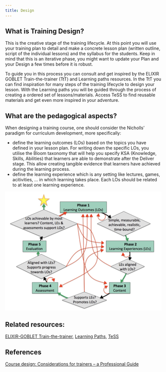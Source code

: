 ```yaml
---
title: Design
---
```


## What is Training Design?

This is the creative stage of the training lifecycle. At this point you will use your training plan to detail and make a concrete lesson plan (written outline, script of the individual lessons) and the syllabus for the students. Keep in mind that this is an iterative phase, you might want to update your Plan and your Design a few times before it is robust.

To guide you in this process you can consult and get inspired by the ELIXIR GOBLET Train-the-trainer (TtT) and Learning paths resources. In the TtT you  can find inspiration for many steps of the training lifecycle to design your lesson. With the Learning paths you will be guided through the process of creating a ordered set of lessons/materials. Access TeSS to find reusable materials and get even more inspired in your adventure.

## What are the pedagogical aspects?

When designing a training course, one should consider the Nicholls’ paradigm for curriculum development, more specifically:

- define the learning outcomes (LOs) based on the topics you have defined in your lesson plan. For writing down the specific LOs, you utilise the Bloom taxonomy that will help you specify KSA (Knowledge, Skills, Abilities) that learners are able to demonstrate after the Deliver stage. This allow creating tangible evidence that learners have achieved during the learning process.
- define the learning experience which is any setting like lectures, games, acitivities, ... in which learning takes place. Each LOs should be related to at least one learning experience.

![Nicoll's paradidm](assets/img/screenshots/allegra-via-f1000.png)

## Related resources: 
[ELIXIR-GOBLET Train-the-trainer](train-the-trainer), [Learning Paths](learning-paths), [TeSS](tess) 

## References	
[Course design: Considerations for trainers – a Professional Guide](https://f1000research.com/documents/9-1377)




